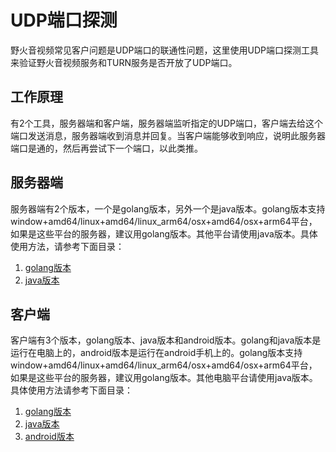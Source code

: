 # UDP端口探测
野火音视频常见客户问题是UDP端口的联通性问题，这里使用UDP端口探测工具来验证野火音视频服务和TURN服务是否开放了UDP端口。

## 工作原理
有2个工具，服务器端和客户端，服务器端监听指定的UDP端口，客户端去给这个端口发送消息，服务器端收到消息并回复。当客户端能够收到响应，说明此服务器端口是通的，然后再尝试下一个端口，以此类推。

## 服务器端
服务器端有2个版本，一个是golang版本，另外一个是java版本。golang版本支持window+amd64/linux+amd64/linux_arm64/osx+amd64/osx+arm64平台，如果是这些平台的服务器，建议用golang版本。其他平台请使用java版本。具体使用方法，请参考下面目录：
1. [golang版本](./golang)
2. [java版本](./java)

## 客户端
客户端有3个版本，golang版本、java版本和android版本。golang和java版本是运行在电脑上的，android版本是运行在android手机上的。golang版本支持window+amd64/linux+amd64/linux_arm64/osx+amd64/osx+arm64平台，如果是这些平台的服务器，建议用golang版本。其他电脑平台请使用java版本。具体使用方法请参考下面目录：
1. [golang版本](./golang)
2. [java版本](./java)
2. [android版本](./android)
